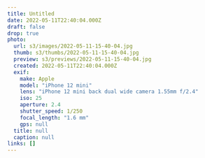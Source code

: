 ```yaml
---
title: Untitled
date: 2022-05-11T22:40:04.000Z
draft: false
drop: true
photo:
  url: s3/images/2022-05-11-15-40-04.jpg
  thumb: s3/thumbs/2022-05-11-15-40-04.jpg
  preview: s3/previews/2022-05-11-15-40-04.jpg
  created: 2022-05-11T22:40:04.000Z
  exif:
    make: Apple
    model: "iPhone 12 mini"
    lens: "iPhone 12 mini back dual wide camera 1.55mm f/2.4"
    iso: 25
    aperture: 2.4
    shutter_speed: 1/250
    focal_length: "1.6 mm"
    gps: null
  title: null
  caption: null
links: []
---
```

